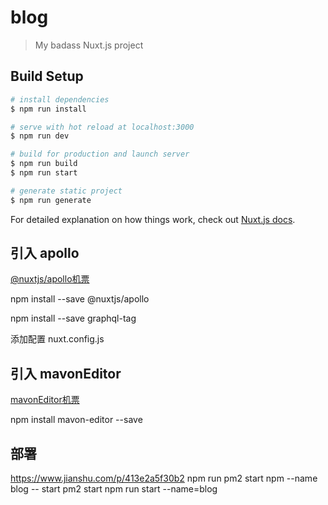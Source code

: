 # blog

> My badass Nuxt.js project

## Build Setup

``` bash
# install dependencies
$ npm run install

# serve with hot reload at localhost:3000
$ npm run dev

# build for production and launch server
$ npm run build
$ npm run start

# generate static project
$ npm run generate
```

For detailed explanation on how things work, check out [Nuxt.js docs](https://nuxtjs.org).

## 引入 apollo 
[@nuxtjs/apollo机票](https://www.npmjs.com/package/@nuxtjs/apollo)

npm install --save @nuxtjs/apollo

npm install --save graphql-tag

添加配置 nuxt.config.js

## 引入 mavonEditor
[mavonEditor机票](https://github.com/hinesboy/mavonEditor)

npm install mavon-editor --save

## 部署
https://www.jianshu.com/p/413e2a5f30b2
npm run
pm2 start npm --name blog -- start
pm2 start npm run start --name=blog



